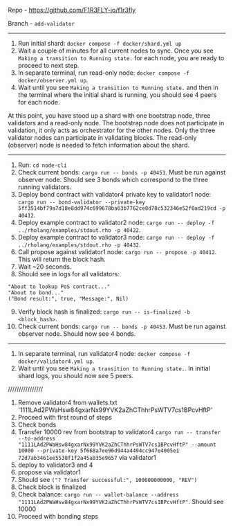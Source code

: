 Repo - https://github.com/F1R3FLY-io/f1r3fly

Branch - `add-validator`

----

1. Run initial shard: `docker compose -f docker/shard.yml up`
2. Wait a couple of minutes for all current nodes to sync. Once you see `Making a transition to Running state.` for each node, you are ready to proceed to next step.
3. In separate terminal, run read-only node: `docker compose -f docker/observer.yml up`.
4. Wait until you see `Making a transition to Running state.` and then in the terminal where the initial shard is running, you should see 4 peers for each node.

At this point, you have stood up a shard with one bootstrap node, three validators and a read-only node. The bootstrap node does not participate in validation, it only acts as orchestrator for the other nodes. Only the three validator nodes can participate in validating blocks. The read-only (observer) node is needed to fetch information about the shard.

----

1. Run: `cd node-cli`
2. Check current bonds: `cargo run -- bonds -p 40453`. Must be run against observer node. Should see 3 bonds which correspond to the three running validators.
3. Deploy bond contract with validator4 private key to validator1 node: `cargo run -- bond-validator --private-key 5ff3514bf79a7d18e8dd974c699678ba63b7762ce8d78c532346e52f0ad219cd -p 40412`.
4. Deploy example contract to validator2 node: `cargo run -- deploy -f ../rholang/examples/stdout.rho -p 40422`.
5. Deploy example contract to validator3 node: `cargo run -- deploy -f ../rholang/examples/stdout.rho -p 40432`.
6. Call propose against validator1 node: `cargo run -- propose -p 40412`. This will return the block hash.
7. Wait ~20 seconds.
8. Should see in logs for all validators: 
```
"About to lookup PoS contract..."
"About to bond..."
("Bond result:", true, "Message:", Nil)
```
9. Verify block hash is finalized: `cargo run -- is-finalized -b <block_hash>`.
10.   Check current bonds: `cargo run -- bonds -p 40453`. Must be run against observer node. Should now see 4 bonds.

----

1. In separate terminal, run validator4 node: `docker compose -f docker/validator4.yml up`.
2. Wait until you see `Making a transition to Running state.`. In initial shard logs, you should now see 5 peers.

////////////////

1. Remove validator4 from wallets.txt '1111LAd2PWaHsw84gxarNx99YVK2aZhCThhrPsWTV7cs1BPcvHftP'
2. Proceed with first round of steps
3. Check bonds
4. Transfer 10000 rev from bootstrap to validator4 `cargo run -- transfer --to-address "1111LAd2PWaHsw84gxarNx99YVK2aZhCThhrPsWTV7cs1BPcvHftP" --amount 10000 --private-key 5f668a7ee96d944a4494cc947e4005e1
72d7ab3461ee5538f1f2a45a835e9657` via validator1
5. deploy to validator3 and 4
6. propose via validator1
7. Should see `("? Transfer successful:", 100000000000, "REV")`
8. Check block is finalized
9. Check balance: `cargo run -- wallet-balance --address "1111LAd2PWaHsw84gxarNx99YVK2aZhCThhrPsWTV7cs1BPcvHftP"`. Should see 10000
10. Proceed with bonding steps